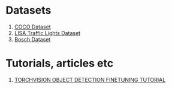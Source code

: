 # Datasets
1. [COCO Dataset](https://cocodataset.org/#download)
2. [LISA Traffic Lights Dataset](https://www.kaggle.com/mbornoe/lisa-traffic-light-dataset)
3. [Bosch Dataset](https://hci.iwr.uni-heidelberg.de/content/bosch-small-traffic-lights-dataset)

# Tutorials, articles etc
1. [TORCHVISION OBJECT DETECTION FINETUNING TUTORIAL](https://pytorch.org/tutorials/intermediate/torchvision_tutorial.html)
